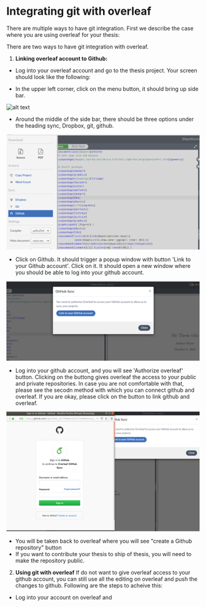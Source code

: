 # Integrating git with overleaf

There are multiple ways to have git integration. First we describe the case where you are using overleaf for your thesis:

There are two ways to have git integration with overleaf. 
1. **Linking overleaf account  to Github:**
- Log into your overleaf account and go to the thesis project. Your screen should look like the following:


- In the upper left corner, click on the menu button, it should bring up side bar.

![alt text](https://github.com/shipofthesis/shipofthesis/tree/master/images/1.png)
- Around the middle of the side bar, there should be three options under the heading sync, Dropbox, git, github. 

![ ](images/2a.png)
- Click on Github. It should trigger a popup window with button 'Link to your Github account'. Click on it. It should open a new window where you should be able to log into your github account.

![ ](images/4a.png)
- Log into your github account, and you will see 'Authorize overleaf' button. Clicking on the buttong gives overleaf the access to your public and private repositories. In case you are not comfortable with that, please see the secodn method with which you can connect github and overleaf. If you are okay, please click on the button to link github and overleaf.

![ ](images/5a.png)
- You will be taken back to overleaf where you will see "create a Github repository" button
- If you want to contribute your thesis to ship of thesis, you will need to make the repository public.

2. **Using git with overleaf** If do not want to give overleaf access to your github account, you can still use all the editing on overleaf and push the changes to github. Following are the steps to acheive this:
- Log into your account on overleaf and 

